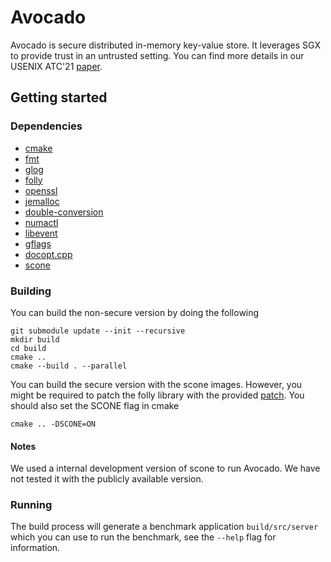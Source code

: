 # Avocado

Avocado is secure distributed in-memory key-value store. It leverages SGX to provide trust in an untrusted setting. You can find more details in our USENIX ATC'21 [paper](https://www.usenix.org/conference/atc21/presentation/bailleu).

## Getting started

### Dependencies
* [cmake](https://cmake.org/)
* [fmt](https://fmt.dev/latest/index.html)
* [glog](https://github.com/google/glog)
* [folly](https://github.com/facebook/folly)
* [openssl](https://www.openssl.org/)
* [jemalloc](https://github.com/jemalloc/jemalloc)
* [double-conversion](https://github.com/google/double-conversion)
* [numactl](https://github.com/numactl/numactl)
* [libevent](https://libevent.org/)
* [gflags](https://github.com/gflags/gflags)
* [docopt.cpp](https://github.com/docopt/docopt.cpp)
* [scone](https://sconedocs.github.io/)

### Building
You can build the non-secure version by doing the following
```[bash]
git submodule update --init --recursive
mkdir build
cd build
cmake ..
cmake --build . --parallel
```

You can build the secure version with the scone images. However, you might be required to patch the folly library with the provided [patch](folly-scone.patch). You should also set the SCONE flag in cmake
```[bash]
cmake .. -DSCONE=ON
```

#### Notes
We used a internal development version of scone to run Avocado. We have not tested it with the publicly available version.

### Running
The build process will generate a benchmark application ```build/src/server``` which you can use to run the benchmark, see the ```--help``` flag for information.
